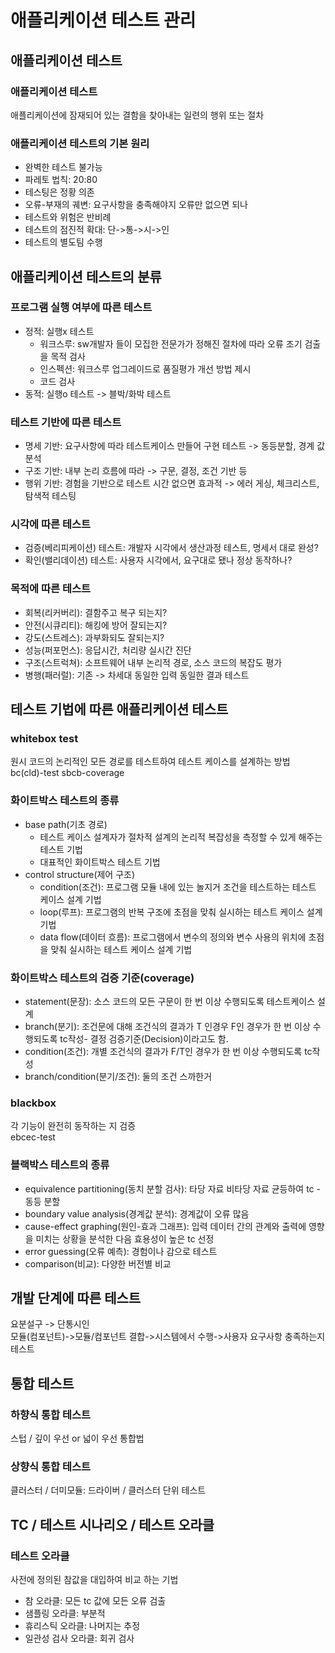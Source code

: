 # 애플리케이션 테스트 관리
## 애플리케이션 테스트
### 애플리케이션 테스트
애플리케이션에 잠재되어 있는 결함을 찾아내는 일련의 행위 또는 절차
### 애플리케이션 테스트의 기본 원리
* 완벽한 테스트 불가능
* 파레토 법칙: 20:80
* 테스팅은 정황 의존
* 오류-부재의 궤변: 요구사항을 충족해야지 오류만 없으면 되나
* 테스트와 위험은 반비례
* 테스트의 점진적 확대: 단->통->시->인
* 테스트의 별도팀 수행
## 애플리케이션 테스트의 분류
### 프로그램 실행 여부에 따른 테스트
* 정적: 실행x 테스트
  * 워크스루: sw개발자 들이 모집한 전문가가 정해진 절차에 따라 오류 조기 검출을 목적 검사
  * 인스펙션: 워크스루 업그레이드로 품질평가 개선 방법 제시
  * 코드 검사
* 동적: 실행o 테스트 -> 블박/화박 테스트
### 테스트 기반에 따른 테스트
* 명세 기반: 요구사항에 따라 테스트케이스 만들어 구현 테스트 -> 동등분할, 경계 값 분석
* 구조 기반: 내부 논리 흐름에 따라 -> 구문, 결정, 조건 기반 등
* 행위 기반: 경험을 기반으로 테스트 시간 없으면 효과적 -> 에러 게싱, 체크리스트, 탐색적 테스팅
### 시각에 따른 테스트
* 검증(베리피케이션) 테스트: 개발자 시각에서 생산과정 테스트, 명세서 대로 완성?
* 확인(밸리데이션) 테스트: 사용자 시각에서, 요구대로 됐나 정상 동작하나?
### 목적에 따른 테스트
* 회복(리커버리): 결함주고 복구 되는지?
* 안전(시큐리티): 해킹에 방어 잘되는지?
* 강도(스트레스): 과부화되도 잘되는지?
* 성능(퍼포먼스): 응답시간, 처리량 실시간 진단
* 구조(스트럭쳐): 소프트웨어 내부 논리적 경로, 소스 코드의 복잡도 평가
* 병행(패러럴): 기존 -> 차세대 동일한 입력 동일한 결과 테스트
## 테스트 기법에 따른 애플리케이션 테스트
### whitebox test
원시 코드의 논리적인 모든 경로를 테스트하여 테스트 케이스를 설계하는 방법  
bc(cld)-test sbcb-coverage  

### 화이트박스 테스트의 종류
* base path(기초 경로)
  * 테스트 케이스 설계자가 절차적 설계의 논리적 복잡성을 측정할 수 있게 해주는 테스트 기법
  * 대표적인 화이트박스 테스트 기법  
* control structure(제어 구조)  
  * condition(조건): 프로그램 모듈 내에 있는 놀지거 조건을 테스트하는 테스트 케이스 설계 기법
  * loop(루프): 프로그램의 반복 구조에 초점을 맞춰 실시하는 테스트 케이스 설계 기법
  * data flow(데이터 흐름): 프로그램에서 변수의 정의와 변수 사용의 위치에 초점을 맞춰 실시하는 테스트 케이스 설계 기법  
### 화이트박스 테스트의 검증 기준(coverage)
* statement(문장): 소스 코드의 모든 구문이 한 번 이상 수행되도록 테스트케이스 설계
* branch(분기): 조건문에 대해 조건식의 결과가 T 인경우 F인 경우가 한 번 이상 수행되도록 tc작성- 결정 검증기준(Decision)이라고도 함.
* condition(조건): 개별 조건식의 결과가 F/T인 경우가 한 번 이상 수행되도록 tc작성
* branch/condition(분기/조건): 둘의 조건 스까한거

### blackbox  
각 기능이 완전히 동작하는 지 검증  
ebcec-test  
### 블랙박스 테스트의 종류
* equivalence partitioning(동치 분할 검사): 타당 자료 비타당 자료 균등하여 tc - 동등 분할  
* boundary value analysis(경계값 분석): 경계값이 오류 많음
* cause-effect graphing(원인-효과 그래프): 입력 데이터 간의 관계와 출력에 영향을 미치는 상황을 분석한 다음 효용성이 높은 tc 선정
* error guessing(오류 예측): 경험이나 감으로 테스트
* comparison(비교): 다양한 버전별 비교

## 개발 단계에 따른 테스트
요분설구 -> 단통시인  
모듈(컴포넌트)->모듈/컴포넌트 결합->시스템에서 수행->사용자 요구사항 충족하는지 테스트

## 통합 테스트
### 하향식 통합 테스트
스텁 / 깊이 우선 or 넓이 우선 통합법
### 상향식 통합 테스트
클러스터 / 더미모듈: 드라이버 / 클러스터 단위 테스트

## TC / 테스트 시나리오 / 테스트 오라클
### 테스트 오라클
사전에 정의된 참값을 대입하여 비교 하는 기법
* 참 오라클: 모든 tc 값에 모든 오류 검출
* 샘플링 오라클: 부분적
* 휴리스틱 오라클: 나머지는 추정
* 일관성 검사 오라클: 회귀 검사
